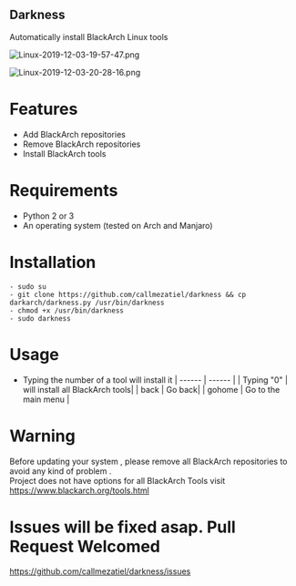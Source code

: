 ## Darkness
Automatically install BlackArch Linux tools

![Linux-2019-12-03-19-57-47.png](https://i.postimg.cc/X730rWxh/Linux-2019-12-03-19-57-47.png)

![Linux-2019-12-03-20-28-16.png](https://i.postimg.cc/nhq1W8q4/Linux-2019-12-03-20-28-16.png)

# Features
- Add BlackArch repositories
- Remove BlackArch repositories
- Install BlackArch tools

# Requirements
- Python 2 or 3
- An operating system (tested on Arch and Manjaro)

# Installation
```
- sudo su
- git clone https://github.com/callmezatiel/darkness && cp darkarch/darkness.py /usr/bin/darkness
- chmod +x /usr/bin/darkness
- sudo darkness

```

# Usage
- Typing the number of a tool will install it
| ------ | ------ |
| Typing "0"  |  will install all BlackArch tools|
| back |  Go back|
| gohome  |   Go to the main menu |

# Warning
Before updating your system , please remove all BlackArch repositories to avoid any kind of problem .<br />
Project does not have options for all BlackArch Tools visit https://www.blackarch.org/tools.html

# Issues will be fixed asap. Pull Request Welcomed

https://github.com/callmezatiel/darkness/issues


